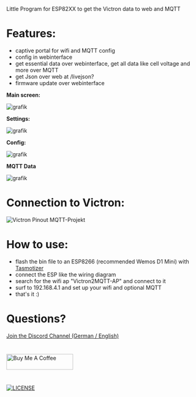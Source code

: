 Little Program for ESP82XX to get the Victron data to web and MQTT

# Features:
- captive portal for wifi and MQTT config
- config in webinterface
- get essential data over webinterface, get all data like cell voltage and more over MQTT
- get Json over web at /livejson?
- firmware update over webinterface

**Main screen:**

![grafik](https://github.com/softwarecrash/Victron2MQTT/assets/44615614/41786ae3-4ed0-44af-bc73-5b994b6cd211)


**Settings:**

![grafik](https://github.com/softwarecrash/Victron2MQTT/assets/44615614/6943ef5d-8711-4b32-bbd0-80278a6f50fa)


**Config:**

![grafik](https://github.com/softwarecrash/Victron2MQTT/assets/44615614/64aaa883-aee1-40b9-8e8a-ead788fbf70a)

**MQTT Data**

![grafik](https://github.com/softwarecrash/Victron2MQTT/assets/44615614/73eedc23-fc77-4034-934c-e8c123a9800e)


# Connection to Victron:
![Victron Pinout MQTT-Projekt](https://github.com/softwarecrash/Victron2MQTT/assets/17761850/27f7120b-f118-4969-8f6f-53af4bb6eaff)


# How to use:
- flash the bin file to an ESP8266 (recommended Wemos D1 Mini) with [Tasmotizer](https://github.com/tasmota/tasmotizer/releases)
- connect the ESP like the wiring diagram
- search for the wifi ap "Victron2MQTT-AP" and connect to it
- surf to 192.168.4.1 and set up your wifi and optional MQTT
- that's it :)

# Questions? 
[Join the Discord Channel (German / English)](https://discord.gg/WeWs7BwZQr)

#
[<img src="https://cdn.buymeacoffee.com/buttons/default-orange.png" alt="Buy Me A Coffee" height="41" width="174"/>](https://donate.softwarecrash.de)

# 
[![LICENSE](https://licensebuttons.net/l/by-nc-sa/4.0/88x31.png)](https://creativecommons.org/licenses/by-nc-sa/4.0/)
